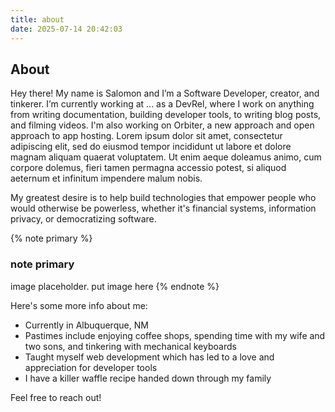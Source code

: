 ```yaml
---
title: about
date: 2025-07-14 20:42:03
---
```


## About
Hey there! My name is Salomon and I’m a Software Developer, creator, and tinkerer. I’m currently working at ... as a DevRel, where I work on anything from writing documentation, building developer tools, to writing blog posts, and filming videos. I'm also working on Orbiter, a new approach and open approach to app hosting. Lorem ipsum dolor sit amet, consectetur adipiscing elit, sed do eiusmod tempor incididunt ut labore et dolore magnam aliquam quaerat voluptatem. Ut enim aeque doleamus animo, cum corpore dolemus, fieri tamen permagna accessio potest, si aliquod aeternum et infinitum impendere malum nobis.

My greatest desire is to help build technologies that empower people who would otherwise be powerless, whether it's financial systems, information privacy, or democratizing software.

{% note primary %}
### note primary
image placeholder. put image here
{% endnote %}

Here's some more info about me:

- Currently in Albuquerque, NM
- Pastimes include enjoying coffee shops, spending time with my wife and two sons, and tinkering with mechanical keyboards
- Taught myself web development which has led to a love and appreciation for developer tools
- I have a killer waffle recipe handed down through my family

Feel free to reach out!
